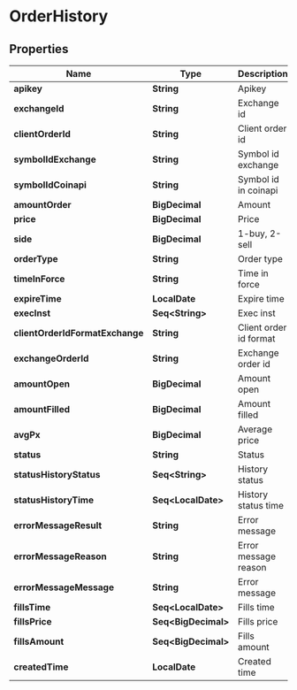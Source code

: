 

# OrderHistory


## Properties

Name | Type | Description | Notes
------------ | ------------- | ------------- | -------------
**apikey** | **String** | Apikey |  [optional]
**exchangeId** | **String** | Exchange id |  [optional]
**clientOrderId** | **String** | Client order id |  [optional]
**symbolIdExchange** | **String** | Symbol id exchange |  [optional]
**symbolIdCoinapi** | **String** | Symbol id in coinapi |  [optional]
**amountOrder** | **BigDecimal** | Amount |  [optional]
**price** | **BigDecimal** | Price |  [optional]
**side** | **BigDecimal** | 1-buy, 2-sell |  [optional]
**orderType** | **String** | Order type |  [optional]
**timeInForce** | **String** | Time in force |  [optional]
**expireTime** | **LocalDate** | Expire time |  [optional]
**execInst** | **Seq&lt;String&gt;** | Exec inst |  [optional]
**clientOrderIdFormatExchange** | **String** | Client order id format |  [optional]
**exchangeOrderId** | **String** | Exchange order id |  [optional]
**amountOpen** | **BigDecimal** | Amount open |  [optional]
**amountFilled** | **BigDecimal** | Amount filled |  [optional]
**avgPx** | **BigDecimal** | Average price |  [optional]
**status** | **String** | Status |  [optional]
**statusHistoryStatus** | **Seq&lt;String&gt;** | History status |  [optional]
**statusHistoryTime** | **Seq&lt;LocalDate&gt;** | History status time |  [optional]
**errorMessageResult** | **String** | Error message |  [optional]
**errorMessageReason** | **String** | Error message reason |  [optional]
**errorMessageMessage** | **String** | Error message |  [optional]
**fillsTime** | **Seq&lt;LocalDate&gt;** | Fills time |  [optional]
**fillsPrice** | **Seq&lt;BigDecimal&gt;** | Fills price |  [optional]
**fillsAmount** | **Seq&lt;BigDecimal&gt;** | Fills amount |  [optional]
**createdTime** | **LocalDate** | Created time |  [optional]



